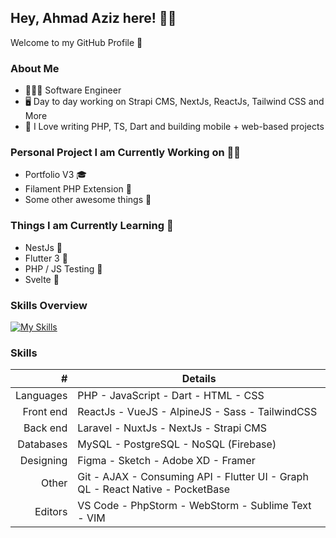 ## Hey, Ahmad Aziz here! 👋🏻
Welcome to my GitHub Profile 🚀

### About Me
- 🧑🏻‍💻 Software Engineer
- 🖥 Day to day working on Strapi CMS, NextJs, ReactJs, Tailwind CSS and More
- 💙 I Love writing PHP, TS, Dart and building mobile + web-based projects

### Personal Project I am Currently Working on 💪🏻
- Portfolio V3 🎓
- Filament PHP Extension 🦒
- Some other awesome things 🤗

### Things I am Currently Learning 🧪
- NestJs 🦁
- Flutter 3 📱
- PHP / JS Testing 🐘
- Svelte 🤩

### Skills Overview
[![My Skills](https://skillicons.dev/icons?i=php,js,dart,html,css,laravel,nextjs,nuxtjs,react,vue,alpinejs,sass,tailwind,bootstrap,mysql,postgres,firebase,flutter,figma,xd,git,github,graphql,idea,vscode&perline=5)](https://skillicons.dev)


### Skills
| # | Details |
|-----:|-----------|
| Languages | PHP - JavaScript - Dart - HTML - CSS |
| Front end | ReactJs - VueJS - AlpineJS - Sass - TailwindCSS |
| Back end | Laravel - NuxtJs - NextJs - Strapi CMS |
| Databases | MySQL - PostgreSQL - NoSQL (Firebase) |
| Designing | Figma - Sketch - Adobe XD - Framer |
| Other | Git - AJAX - Consuming API - Flutter UI - Graph QL - React Native - PocketBase |
| Editors | VS Code - PhpStorm - WebStorm - Sublime Text - VIM |
